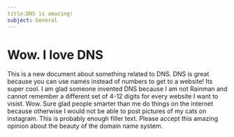 ```yaml
---
title:DNS is amazing!
subject: General
---
```


# Wow. I love DNS


This is a new document about something related to DNS. DNS is great because you can use names instead of numbers to get to a website!
Its super cool. I am glad someone invented DNS because I am not Rainman and cannot remember a different set of 4-12 digits for every website I want to visist.
Wow. Sure glad people smarter than me do things on the internet because otherwise I would not be able to post pictures of my cats on instagram.
This is probably enough filler text. 
Please accept this amazing opinion about the beauty of the domain name system. 
